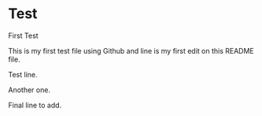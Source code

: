 # Test
First Test

This is my first test file using Github and line is my first edit on this README file.

Test line.

Another one.

Final line to add.